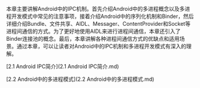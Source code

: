 本章主要讲解Android中的IPC机制。首先介绍Android中的多进程概念以及多进程开发模式中常见的注意事项，接着介绍Android中的序列化机制和Binder，然后详细介绍Bundle、文件共享、AIDL、Messager、ContentProvider和Socket等进程间通信的方式。为了更好地使用AIDL来进行进程间通信，本章还引入了Binder连接池的概念。最后，本章讲解各种进程间通信方式的优缺点和适用场景。通过本章，可以让读者对Android中的IPC机制和多进程开发模式有深入的理解。

[2.1 Android IPC简介](2.1 Android IPC简介.md)

[2.2 Android中的多进程模式](2.2 Android中的多进程模式.md)